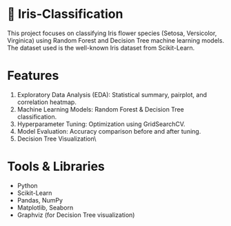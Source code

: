 # 🌸 Iris-Classification 
This project focuses on classifying Iris flower species (Setosa, Versicolor, Virginica) using Random Forest and Decision Tree machine learning models. The dataset used is the well-known Iris dataset from Scikit-Learn.

# Features
1. Exploratory Data Analysis (EDA): Statistical summary, pairplot, and correlation heatmap.
2. Machine Learning Models: Random Forest & Decision Tree classification.
3. Hyperparameter Tuning: Optimization using GridSearchCV.
4. Model Evaluation: Accuracy comparison before and after tuning.
5. Decision Tree Visualization\
 
# Tools & Libraries
- Python
- Scikit-Learn
- Pandas, NumPy
- Matplotlib, Seaborn
- Graphviz (for Decision Tree visualization)

